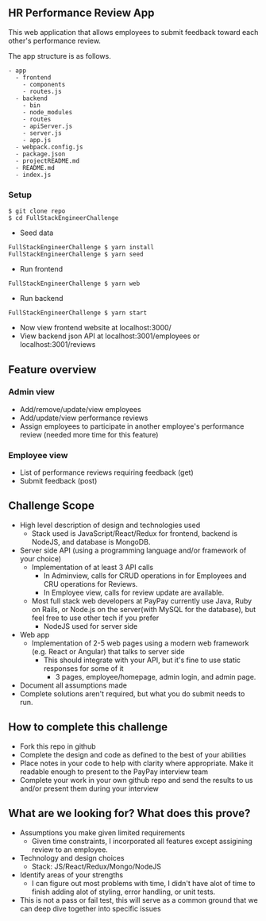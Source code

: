 ## HR Performance Review App
This web application that allows employees to submit feedback toward each other's performance review.

The app structure is as follows.
```
- app
  - frontend
    - components
    - routes.js
  - backend
    - bin
    - node_modules
    - routes
    - apiServer.js
    - server.js
    - app.js
  - webpack.config.js
  - package.json
  - projectREADME.md
  - README.md
  - index.js
```
### Setup
```
$ git clone repo
$ cd FullStackEngineerChallenge
```
- Seed data 
```
FullStackEngineerChallenge $ yarn install
FullStackEngineerChallenge $ yarn seed
```
- Run frontend 
```
FullStackEngineerChallenge $ yarn web
```
- Run backend
```
FullStackEngineerChallenge $ yarn start
```
- Now view frontend website at localhost:3000/
- View backend json API at localhost:3001/employees or localhost:3001/reviews

## Feature overview
### Admin view
* Add/remove/update/view employees
* Add/update/view performance reviews
* Assign employees to participate in another employee's performance review (needed more time for this feature)

### Employee view
* List of performance reviews requiring feedback (get)
* Submit feedback (post)

## Challenge Scope
* High level description of design and technologies used
  - Stack used is JavaScript/React/Redux for frontend, backend is NodeJS, and database is MongoDB.
* Server side API (using a programming language and/or framework of your choice)
  * Implementation of at least 3 API calls
    - In Adminview, calls for CRUD operations in for Employees and CRU operations for Reviews.
    - In Employee view, calls for review update are available.
  * Most full stack web developers at PayPay currently use Java, Ruby on Rails, or Node.js on the server(with MySQL for the database), but feel free to use other tech if you prefer
    - NodeJS used for server side
* Web app
  * Implementation of 2-5 web pages using a modern web framework (e.g. React or Angular) that talks to server side
    * This should integrate with your API, but it's fine to use static responses for some of it 
      - 3 pages, employee/homepage, admin login, and admin page.
* Document all assumptions made
* Complete solutions aren't required, but what you do submit needs to run.

## How to complete this challenge
* Fork this repo in github
* Complete the design and code as defined to the best of your abilities
* Place notes in your code to help with clarity where appropriate. Make it readable enough to present to the PayPay interview team
* Complete your work in your own github repo and send the results to us and/or present them during your interview

## What are we looking for? What does this prove?
* Assumptions you make given limited requirements
  - Given time constraints, I incorporated all features except assigining review to an employee.
* Technology and design choices
  - Stack: JS/React/Redux/Mongo/NodeJS
* Identify areas of your strengths
  - I can figure out most problems with time, I didn't have alot of time to finish adding alot of styling, error handling, or unit tests.
* This is not a pass or fail test, this will serve as a common ground that we can deep dive together into specific issues
